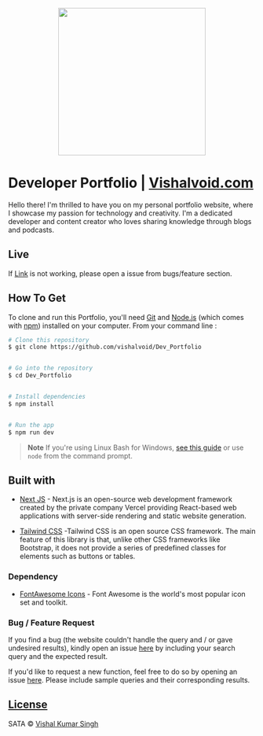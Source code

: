 <p align="center">
  <a href="https://github.com/vishalvoid/Dev_Portfolio">
    <img src="./src/components/assets/p-1.png" height="300px">
  </a>
</p>

# Developer Portfolio | [Vishalvoid.com](https://vishalvoid.com)

Hello there! I'm thrilled to have you on my personal portfolio website, where I showcase my passion for technology and creativity. I'm a dedicated developer and content creator who loves sharing knowledge through blogs and podcasts.

## Live

If
[Link](https://vishalvoid.com) is not working, please open a issue from bugs/feature section.

## How To Get

To clone and run this Portfolio, you'll need [Git](https://git-scm.com) and [Node.js](https://nodejs.org/en/download/) (which comes with [npm](http://npmjs.com)) installed on your computer. From your command line :

```bash
# Clone this repository
$ git clone https://github.com/vishalvoid/Dev_Portfolio


# Go into the repository
$ cd Dev_Portfolio


# Install dependencies
$ npm install


# Run the app
$ npm run dev
```

> **Note**
> If you're using Linux Bash for Windows, [see this guide](https://www.howtogeek.com/261575/how-to-run-graphical-linux-desktop-applications-from-windows-10s-bash-shell/) or use `node` from the command prompt.

## Built with 

- [Next JS](http://www.nextjs.org) - Next.js is an open-source web development framework created by the private company Vercel providing React-based web applications with server-side rendering and static website generation.

- [Tailwind CSS](https://tailwindcss.com/) -Tailwind CSS is an open source CSS framework. The main feature of this library is that, unlike other CSS frameworks like Bootstrap, it does not provide a series of predefined classes for elements such as buttons or tables.

### Dependency

- [FontAwesome Icons](https://fontawesome.com/icons) - Font Awesome is the world's most popular icon set and toolkit.

### Bug / Feature Request

If you find a bug (the website couldn't handle the query and / or gave undesired results), kindly open an issue [here](https://github.com/vishalvoid/Dev_Portfolio/issues/new) by including your search query and the expected result.

If you'd like to request a new function, feel free to do so by opening an issue [here](https://github.com/vishalvoid/Dev_Portfolio/issues/new). Please include sample queries and their corresponding results.

## [License](https://github.com/vishalvoid/Dev_Portfolio/blob/main/LICENSE.md)

SATA © [Vishal Kumar Singh](https://github.com/vishalvoid)
